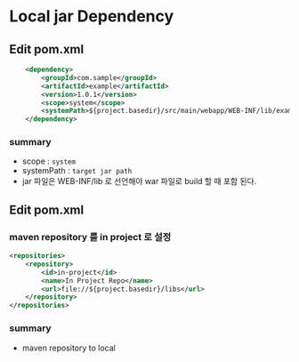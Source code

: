 # Local jar Dependency

## Edit pom.xml

```xml
    <dependency>
        <groupId>com.sample</groupId>
        <artifactId>example</artifactId>
        <version>1.0.1</version>
        <scope>system</scope>
        <systemPath>${project.basedir}/src/main/webapp/WEB-INF/lib/example.jar</systemPath>
    </dependency>
```

### summary

  - scope : `system`
  - systemPath : `target jar path`
  - jar 파일은 WEB-INF/lib 로 선언해야 war 파일로 build 할 때 포함 된다.


## Edit pom.xml

### maven repository 를 in project 로 설정

```xml
<repositories>
    <repository>
        <id>in-project</id>
        <name>In Project Repo</name>
        <url>file://${project.basedir}/libs</url>
    </repository>
</repositories>
```

### summary

  - maven repository to local
